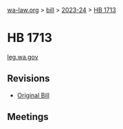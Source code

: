 [wa-law.org](/) > [bill](/bill/) > [2023-24](/bill/2023-24/) > [HB 1713](/bill/2023-24/hb/1713/)

# HB 1713
[leg.wa.gov](https://app.leg.wa.gov/billsummary?BillNumber=1713&Year=2023&Initiative=false)

## Revisions
* [Original Bill](1/)

## Meetings